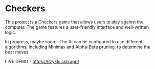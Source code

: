 # Checkers

This project is a Checkers game that allows users to play against the computer. The game features a user-friendly interface and well-written logic.  

In progress, maybe soon - The AI can be configured to use different algorithms, including Minimax and Alpha-Beta pruning, to determine the best moves.

LIVE DEMO - https://6zykls.csb.app/
